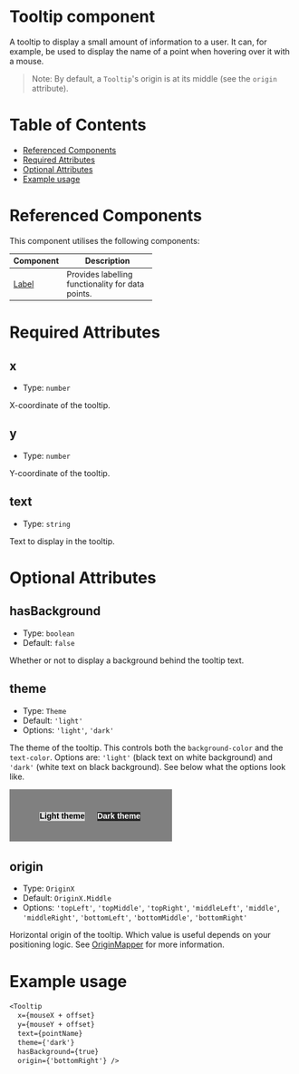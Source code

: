 # Tooltip component

A tooltip to display a small amount of information to a user.
It can, for example, be used to display the name of a point when hovering over it with a mouse.

> Note: By default, a `Tooltip`'s origin is at its middle (see the `origin` attribute).

# Table of Contents

- [Referenced Components](#referenced-components)
- [Required Attributes](#required-attributes)
- [Optional Attributes](#optional-attributes)
- [Example usage](#example-usage)

# Referenced Components

This component utilises the following components:

<table style="width: 50%">
  <thead>
    <tr>
      <th style="width: 20%;">Component</th>
      <th style="width: 80%;">Description</th>
    </tr>
  </thead>
  <tbody>
    <tr>
      <td><a href="#/components/Label.md">Label</a></td>
      <td>Provides labelling functionality for data points.</td>
    </tr>
  </tbody>
</table>

# Required Attributes

## x

- Type: `number`

X-coordinate of the tooltip.

## y

- Type: `number`

Y-coordinate of the tooltip.

## text

- Type: `string`

Text to display in the tooltip.

# Optional Attributes

## hasBackground

- Type: `boolean`
- Default: `false`

Whether or not to display a background behind the tooltip text.

## theme

- Type: `Theme`
- Default: `'light'`
- Options: `'light'`, `'dark'`

The theme of the tooltip. This controls both the `background-color` and the `text-color`.
Options are: `'light'` (black text on white background) and `'dark'` (white text on black background).
See below what the options look like.

![Theme options for Tooltip](../media/tooltip_themes.png ':size=250')

## origin

- Type: `OriginX`
- Default: `OriginX.Middle`
- Options: `'topLeft'`, `'topMiddle'`, `'topRight'`, `'middleLeft'`, `'middle'`, `'middleRight'`, `'bottomLeft'`, `'bottomMiddle'`, `'bottomRight'`

Horizontal origin of the tooltip.
Which value is useful depends on your positioning logic.
See [OriginMapper](../utils/OriginMapper.md) for more information.

# Example usage

```svelte
<Tooltip
  x={mouseX + offset}
  y={mouseY + offset}
  text={pointName}
  theme={'dark'}
  hasBackground={true}
  origin={'bottomRight'} />
```
